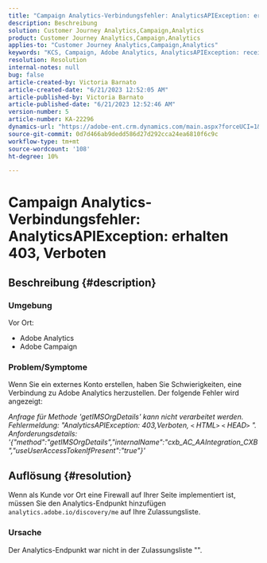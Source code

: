 ```yaml
---
title: "Campaign Analytics-Verbindungsfehler: AnalyticsAPIException: erhalten 403, Verboten"
description: Beschreibung
solution: Customer Journey Analytics,Campaign,Analytics
product: Customer Journey Analytics,Campaign,Analytics
applies-to: "Customer Journey Analytics,Campaign,Analytics"
keywords: "KCS, Campaign, Adobe Analytics, AnalyticsAPIException: received 403, Verboten, Fehler, Erstellen eines externen Kontos"
resolution: Resolution
internal-notes: null
bug: false
article-created-by: Victoria Barnato
article-created-date: "6/21/2023 12:52:05 AM"
article-published-by: Victoria Barnato
article-published-date: "6/21/2023 12:52:46 AM"
version-number: 5
article-number: KA-22296
dynamics-url: "https://adobe-ent.crm.dynamics.com/main.aspx?forceUCI=1&pagetype=entityrecord&etn=knowledgearticle&id=4ea421d6-cd0f-ee11-8f6d-6045bd006149"
source-git-commit: 0d7d466ab9dedd586d27d292cca24ea6810f6c9c
workflow-type: tm+mt
source-wordcount: '108'
ht-degree: 10%

---
```


# Campaign Analytics-Verbindungsfehler: AnalyticsAPIException: erhalten 403, Verboten

## Beschreibung {#description}


### <b>Umgebung</b>

Vor Ort:

- Adobe Analytics
- Adobe Campaign


### Problem/Symptome

Wenn Sie ein externes Konto erstellen, haben Sie Schwierigkeiten, eine Verbindung zu Adobe Analytics herzustellen. Der folgende Fehler wird angezeigt:

*Anfrage für Methode &#39;getIMSOrgDetails&#39; kann nicht verarbeitet werden. Fehlermeldung: &quot;AnalyticsAPIException: 403,Verboten, `<` HTML`>` `<` HEAD`>` &quot;. Anforderungsdetails: &#39;{&quot;method&quot;:&quot;getIMSOrgDetails&quot;,&quot;internalName&quot;:&quot;cxb_AC_AAIntegration_CXB&quot;,&quot;useUserAccessTokenIfPresent&quot;:&quot;true&quot;}&#39;*


## Auflösung {#resolution}


Wenn als Kunde vor Ort eine Firewall auf Ihrer Seite implementiert ist, müssen Sie den Analytics-Endpunkt hinzufügen `analytics.adobe.io/discovery/me` auf Ihre Zulassungsliste.

### Ursache

Der Analytics-Endpunkt war nicht in der Zulassungsliste &quot;&quot;.
